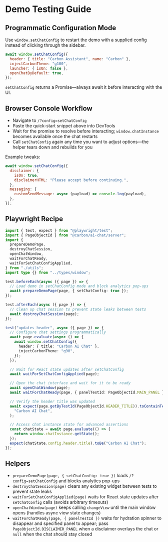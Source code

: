 # Demo Testing Guide

## Programmatic Configuration Mode

Use `window.setChatConfig` to restart the demo with a supplied config instead of clicking through the sidebar.

```javascript
await window.setChatConfig({
  header: { title: "Carbon Assistant", name: "Carbon" },
  injectCarbonTheme: "g100",
  launcher: { isOn: false },
  openChatByDefault: true,
});
```

`setChatConfig` returns a Promise—always await it before interacting with the UI.

## Browser Console Workflow

- Navigate to `/?config=setChatConfig`
- Paste the quick-start snippet above into DevTools
- Wait for the promise to resolve before interacting; `window.chatInstance` becomes available once the chat restarts
- Call `setChatConfig` again any time you want to adjust options—the helper tears down and rebuilds for you

Example tweaks:

```javascript
await window.setChatConfig({
  disclaimer: {
    isOn: true,
    disclaimerHTML: "Please accept before continuing.",
  },
  messaging: {
    customSendMessage: async (payload) => console.log(payload),
  },
});
```

## Playwright Recipe

```typescript
import { test, expect } from "@playwright/test";
import { PageObjectId } from "@carbon/ai-chat/server";
import {
  prepareDemoPage,
  destroyChatSession,
  openChatWindow,
  waitForChatReady,
  waitForSetChatConfigApplied,
} from "./utils";
import type {} from "../types/window";

test.beforeEach(async ({ page }) => {
  // Load demo in setChatConfig mode and block analytics pop-ups
  await prepareDemoPage(page, { setChatConfig: true });
});

test.afterEach(async ({ page }) => {
  // Clean up chat session to prevent state leaks between tests
  await destroyChatSession(page);
});

test("updates header", async ({ page }) => {
  // Configure chat settings programmatically
  await page.evaluate(async () => {
    await window.setChatConfig({
      header: { title: "Carbon AI Chat" },
      injectCarbonTheme: "g90",
    });
  });

  // Wait for React state updates after setChatConfig
  await waitForSetChatConfigApplied(page);

  // Open the chat interface and wait for it to be ready
  await openChatWindow(page);
  await waitForChatReady(page, { panelTestId: PageObjectId.MAIN_PANEL });

  // Verify the header title was updated
  await expect(page.getByTestId(PageObjectId.HEADER_TITLE)).toContainText(
    "Carbon AI Chat",
  );

  // Access chat instance state for advanced assertions
  const chatState = await page.evaluate(() => {
    return window.chatInstance.getState();
  });
  expect(chatState.config.header.title).toBe("Carbon AI Chat");
});
```

## Helpers

- `prepareDemoPage(page, { setChatConfig: true })` loads `/?config=setChatConfig` and blocks analytics pop-ups
- `destroyChatSession(page)` clears any existing widget between tests to prevent state leaks
- `waitForSetChatConfigApplied(page)` waits for React state updates after `setChatConfig` calls (avoids arbitrary timeouts)
- `openChatWindow(page)` keeps calling `changeView` until the main window opens (handles async view state changes)
- `waitForChatReady(page, { panelTestId })` waits for hydration spinner to disappear and specified panel to appear; pass `PageObjectId.DISCLAIMER_PANEL` when a disclaimer overlays the chat or `null` when the chat should stay closed
